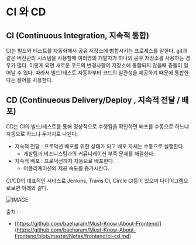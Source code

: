 # CI 와 CD 

## CI (Continuous Integration, 지속적 통합)

CI는 빌드와 테스트를 자동화해서 공유 저장소에 병합시키는 프로세스를 말한다. git과 같은 버전관리 시스템을 사용할때 여러명의 개발자가 하나의 공유 저장소를 사용하는 경우가 많다. 이렇게 되면 새로운 코드의 변경사항이 저장소에 통합되지 않을때 충돌이 일어날 수 있다. 따라서 빌드/테스트 자동화부터 코드의 일관성을 제공하기 때문에 통합한다는 용어를 사용한다.


## CD (Continueous Delivery/Deploy , 지속적 전달 / 배포)

CD는 CI의 빌드/테스트를 통해 정상적으로 수행됨을 확인하면 배포를 수동으로 하느냐 자동으로 하느냐 두가지로 나뉜다.

+ 지속적 전달 : 프로덕션 배포를 위한 상태가 되고 배포 자체는 수동으로 실행한다. 
  - 개발팀과 비즈니스팀과의 커뮤니케이션 부족 문제를 해결한다. 
+ 지속적 배포 : 프로덕션까지 자동으로 배포한다.
  - 어플리케이션의 제공 속도를 증가시킨다. 

CI/CD의 대표적인 서비스로 Jenkins, Travis CI, Circle CI등이 있으며 다이어그램으로보면 아래와 같다.

![IMAGE](https://github.com/baeharam/Must-Know-About-Frontend/raw/master/images/frontend/ci-cd.png)


출처 : 
+ [https://github.com/baeharam/Must-Know-About-Frontend/](https://github.com/baeharam/Must-Know-About-Frontend/blob/master/Notes/frontend/ci-cd.md)